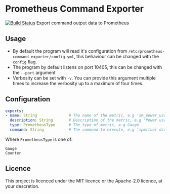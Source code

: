 # Prometheus Command Exporter
[![Build Status](https://drone.k8s.array21.dev/api/badges/TheDutchMC/prometheus-command-exporter/status.svg)](https://drone.k8s.array21.dev/TheDutchMC/prometheus-command-exporter)
Export command output data to Prometheus

## Usage
- By default the program will read it's configuration from `/etc/prometheus-command-exporter/config.yml`, this behaviour can be changed with the `--config` flag. 
- The program by default listens on port 10405, this can be changed with the `--port` argument
- Verbosity can be set with `-v`. You can provide this argument multiple times to increase the verbosity up to a maximum of four times.


## Configuration
```yaml
exports:
- name: String				# The name of the metric, e.g 'sm_power_usage'
  description: String		# Description of the metric, e.g 'Power usage in whole Watts'
  type: PrometheusType		# The type of metric, e.g Gauge
  command: String			# The command to execute, e.g 'ipmitool dcmi power reading | tr -s ' ' | grep Average | rev | cut -d ' ' -f 2 | rev'. The produced value must be parsable as a floating point value. The command is executed with the sh shell.
```
Where `PrometheusType` is one of:
```
Gauge
Counter
```

## Licence
This project is licenced under the MIT licence or the Apache-2.0 licence, at your descretion.
